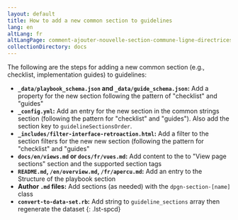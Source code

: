 ```yaml
---
layout: default
title: How to add a new common section to guidelines
lang: en
altLang: fr
altLangPage: comment-ajouter-nouvelle-section-commune-ligne-directrices
collectionDirectory: docs
---
```

The following are the steps for adding a new common section (e.g., checklist, implementation guides) to guidelines:

<!-- markdownlint-disable MD032 -->
- **``_data/playbook_schema.json`` and ``_data/guide_schema.json``:** Add a property for the new section following the pattern of "checklist" and "guides"
- **``_config.yml``:** Add an entry for the new section in the common strings section (following the pattern for "checklist" and "guides"). Also add the section key to ``guidelineSectionsOrder``.
- **``_includes/filter-interface-retroaction.html``:** Add a filter to the section filters for the new new section (following the pattern for "checklist" and "guides"
- **``docs/en/views.md`` or ``docs/fr/vues.md``:** Add content to the to "View page sections" section and the supported section tags
- **``README.md``, ``/en/overview.md``, ``/fr/apercu.md``:** Add an entry to the Structure of the playbook section
- **Author ``.md`` files:** Add sections (as needed) with the ``dpgn-section-[name]`` class
- **``convert-to-data-set.rb``:** Add string to ``guideline_sections`` array then regenerate the dataset
{: .lst-spcd}
<!-- markdownlint-enable MD032 -->
